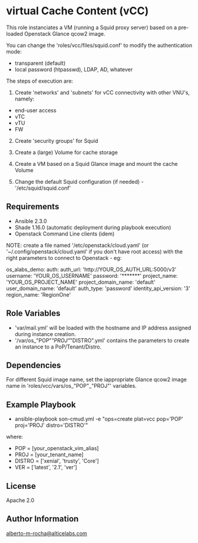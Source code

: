 virtual Cache Content (vCC)
===========================

This role instanciates a VM (running a Squid proxy server) based on a pre-loaded Openstack Glance qcow2 image. 

You can change the 'roles/vcc/files/squid.conf' to modify the authentication mode:
* transparent (default)
* local password (htpasswd), LDAP, AD, whatever

The steps of execution are:

1. Create 'networks' and 'subnets' for vCC connectivity with other VNU's, namely:

* end-user access
* vTC
* vTU
* FW 

2. Create 'security groups' for Squid

3. Create a (large) Volume for cache storage

4. Create a VM based on a Squid Glance image and mount the cache Volume

5. Change the default Squid configuration (if needed) - '/etc/squid/squid.conf'


Requirements
------------

* Ansible 2.3.0
* Shade 1.16.0 (automatic deployment during playbook execution)
* Openstack Command Line clients (idem)

NOTE: create a file named '/etc/openstack/cloud.yaml' (or '~/.config/openstack/cloud.yaml' if you don't have root access) with the right parameters to connect to Openstack - eg:

  os_alabs_demo:
    auth:
      auth_url: 'http://YOUR_OS_AUTH_URL:5000/v3'
      username: 'YOUR_OS_USERNAME'
      password: '*******'
      project_name: 'YOUR_OS_PROJECT_NAME'
      project_domain_name: 'default'
      user_domain_name: 'default'
    auth_type: 'password'
    identity_api_version: '3'
    region_name: 'RegionOne'


Role Variables
--------------

* 'var/mail.yml' will be loaded with the hostname and IP address assigned during instance creation.
* '/var/os_"POP"_"PROJ"_"DISTRO".yml' contains the parameters to create an instance to a PoP/Tenant/Distro.


Dependencies
------------

For different Squid image name, set the iappropriate Glance qcow2 image name in 'roles/vcc/vars/os_"POP"_"PROJ"' variables.


Example Playbook
----------------

* ansible-playbook son-cmud.yml -e "ops=create plat=vcc pop='POP' proj='PROJ' distro='DISTRO'"

where:
* POP = [your_openstack_vim_alias]
* PROJ = [your_tenant_name]
* DISTRO = ['xenial', 'trusty', 'Core'] 
* VER = ['latest', '2.1', 'ver']


License
-------

Apache 2.0


Author Information
------------------

alberto-m-rocha@alticelabs.com
